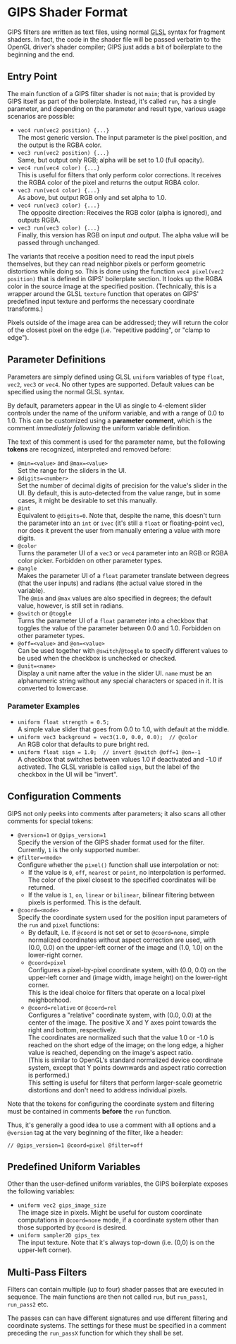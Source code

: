 # GIPS Shader Format

GIPS filters are written as text files, using normal
[GLSL](https://www.khronos.org/registry/OpenGL/specs/gl/GLSLangSpec.3.30.pdf)
syntax for fragment shaders.
In fact, the code in the shader file will be passed verbatim
to the OpenGL driver's shader compiler;
GIPS just adds a bit of boilerplate to the beginning and the end.

## Entry Point

The main function of a GIPS filter shader is not `main`;
that is provided by GIPS itself as part of the boilerplate.
Instead, it's called `run`, has a single parameter,
and depending on the parameter and result type,
various usage scenarios are possible:

- `vec4 run(vec2 position) {...}`\
  The most generic version.
  The input parameter is the pixel position,
  and the output is the RGBA color.
- `vec3 run(vec2 position) {...}`\
  Same, but output only RGB;
  alpha will be set to 1.0 (full opacity).
- `vec4 run(vec4 color) {...}`\
  This is useful for filters that only perform color corrections.
  It receives the RGBA color of the pixel
  and returns the output RGBA color.
- `vec3 run(vec4 color) {...}`\
  As above, but output RGB only and set alpha to 1.0.
- `vec4 run(vec3 color) {...}`\
  The opposite direction: Receives the RGB color (alpha is ignored),
  and outputs RGBA.
- `vec3 run(vec3 color) {...}`\
  Finally, this version has RGB on input _and_ output.
  The alpha value will be passed through unchanged.

The variants that receive a position need to read the input pixels themselves,
but they can read neighbor pixels or perform geometric distortions while doing so.
This is done using the function `vec4 pixel(vec2 position)`
that is defined in GIPS' boilerplate section.
It looks up the RGBA color in the source image at the specified position.
(Technically, this is a wrapper around the GLSL `texture` function
that operates on GIPS' predefined input texture
and performs the necessary coordinate transforms.)

Pixels outside of the image area can be addressed;
they will return the color of the closest pixel on the edge
(i.e. "repetitive padding", or "clamp to edge").


## Parameter Definitions

Parameters are simply defined using GLSL `uniform` variables
of type `float`, `vec2`, `vec3` or `vec4`. No other types are supported.
Default values can be specified using the normal GLSL syntax.

By default, parameters appear in the UI as single to 4-element slider controls
under the name of the uniform variable, and with a range of 0.0 to 1.0.
This can be customized using a **parameter comment**,
which is the comment _immediately following_ the uniform variable definition.

The text of this comment is used for the parameter name,
but the following **tokens** are recognized, interpreted and removed before:
- `@min=<value>` and `@max=<value>`\
  Set the range for the sliders in the UI.
- `@digits=<number>`\
  Set the number of decimal digits of precision for the value's slider in the UI.
  By default, this is auto-detected from the value range,
  but in some cases, it might be desirable to set this manually.
- `@int`\
  Equivalent to `@digits=0`. Note that, despite the name,
  this doesn't turn the parameter into an `int` or `ivec` (it's still a `float`
  or floating-point `vec`), nor does it prevent the user from
  manually entering a value with more digits.
- `@color`\
  Turns the parameter UI of a `vec3` or `vec4` parameter
  into an RGB or RGBA color picker.
  Forbidden on other parameter types.
- `@angle`\
  Makes the parameter UI of a `float` parameter translate
  between degrees (that the user inputs)
  and radians (the actual value stored in the variable).\
  The `@min` and `@max` values are also specified in degrees;
  the default value, however, is still set in radians.
- `@switch` or `@toggle`\
  Turns the parameter UI of a `float` parameter into a checkbox
  that toggles the value of the parameter between 0.0 and 1.0.
  Forbidden on other parameter types.
- `@off=<value>` and `@on=<value>`\
  Can be used together with `@switch`/`@toggle` to specify different values
  to be used when the checkbox is unchecked or checked.
- `@unit=<name>`\
  Display a unit name after the value in the slider UI.
  `name` must be an alphanumeric string without any special characters
  or spaced in it. It is converted to lowercase.

### Parameter Examples

- `uniform float strength = 0.5;`\
  A simple value slider that goes from 0.0 to 1.0,
  with default at the middle.
- `uniform vec3 background = vec3(1.0, 0.0, 0.0);  // @color`\
  An RGB color that defaults to pure bright red.
- `uniform float sign = 1.0;  // invert @switch @off=1 @on=-1`\
  A checkbox that switches between values 1.0 if deactivated
  and -1.0 if activated. The GLSL variable is called `sign`,
  but the label of the checkbox in the UI will be "invert".


## Configuration Comments

GIPS not only peeks into comments after parameters;
it also scans all other comments for special tokens:
- `@version=1` or `@gips_version=1`\
  Specify the version of the GIPS shader format used for the filter.
  Currently, `1` is the only supported number.
- `@filter=<mode>`\
  Configure whether the `pixel()` function shall use interpolation or not:
  - If the value is `0`, `off`, `nearest` or `point`,
    no interpolation is performed. The color of the pixel closest
    to the specified coordinates will be returned.
  - If the value is `1`, `on`, `linear` or `bilinear`,
    bilinear filtering between pixels is performed. This is the default.
- `@coord=<mode>`\
  Specify the coordinate system used for the position input parameters
  of the `run` and `pixel` functions:
  - By default, i.e. if `@coord` is not set or set to `@coord=none`,
    simple normalized coordinates without aspect correction are used,
    with (0.0, 0.0) on the upper-left corner of the image
    and (1.0, 1.0) on the lower-right corner.
  - `@coord=pixel`\
    Configures a pixel-by-pixel coordinate system,
    with (0.0, 0.0) on the upper-left corner
    and (image width, image height) on the lower-right corner.\
    This is the ideal choice for filters that operate
    on a local pixel neighborhood.
  - `@coord=relative` or `@coord=rel`\
    Configures a "relative" coordinate system,
    with (0.0, 0.0) at the center of the image.
    The positive X and Y axes point towards the right and bottom, respectively.\
    The coordinates are normalized such that the value 1.0 or -1.0
    is reached on the short edge of the image;
    on the long edge, a higher value is reached,
    depending on the image's aspect ratio.\
    (This is similar to OpenGL's standard normalized device coordinate system,
    except that Y points downwards and aspect ratio correction is performed.)\
    This setting is useful for filters that perform larger-scale
    geometric distortions and don't need to address individual pixels.

Note that the tokens for configuring the coordinate system and filtering
must be contained in comments **before** the `run` function.

Thus, it's generally a good idea to use a comment with all options
and a `@version` tag at the very beginning of the filter, like a header:

    // @gips_version=1 @coord=pixel @filter=off


## Predefined Uniform Variables

Other than the user-defined uniform variables, the GIPS boilerplate exposes
the following variables:
- `uniform vec2 gips_image_size`\
  The image size in pixels.
  Might be useful for custom coordinate computations in `@coord=none` mode,
  if a coordinate system other than those supported by `@coord` is desired.
- `uniform sampler2D gips_tex`\
  The input texture. Note that it's always top-down
  (i.e. (0,0) is on the upper-left corner).


## Multi-Pass Filters

Filters can contain multiple (up to four) shader passes
that are executed in sequence. The main functions are then not called `run`,
but `run_pass1`, `run_pass2` etc.

The passes can can have different signatures
and use different filtering and coordinate systems.
The settings for these must be specified in a comment preceding
the `run_passX` function for which they shall be set.
